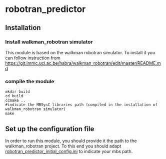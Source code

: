 robotran_predictor
===============

## Installation ##

### Install walkman_robotran simulator ###

This module is based on the walkman robotran simulator.
To install it you can follow instruction from https://git.immc.ucl.ac.be/habra/walkman_robotran/edit/master/README.md

### compile the module ###

```
mkdir build
cd build
ccmake ..
#indicate the MBSysC libraries path (compiled in the installation of walkman_robotran simulator)
make
```

## Set up the configuration file ###

In order to run this module, you should provide it the path to the walkman_robotran project. To this end you should adapt [robotran_predictor_initial_config.ini](https://gitlab.robotology.eu/walkman-drc/robotran_predictor/blob/master/app/conf/robotran_predictor_initial_config.ini) to indicate your mbs path.

